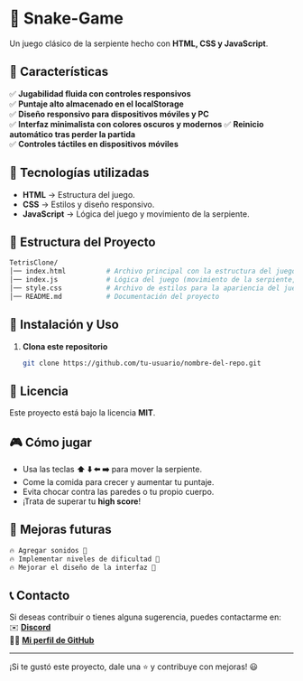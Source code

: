 ﻿# 🐍 Snake-Game

Un juego clásico de la serpiente hecho con **HTML, CSS y JavaScript**.

## 📌 Características  

✅ **Jugabilidad fluida con controles responsivos**  
✅ **Puntaje alto almacenado en el localStorage**  
✅ **Diseño responsivo para dispositivos móviles y PC**  
✅ **Interfaz minimalista con colores oscuros y modernos** 
✅ **Reinicio automático tras perder la partida**  
✅ **Controles táctiles en dispositivos móviles**   

## 🚀 Tecnologías utilizadas
- **HTML** → Estructura del juego.
- **CSS** → Estilos y diseño responsivo.
- **JavaScript** → Lógica del juego y movimiento de la serpiente.


## 📂 Estructura del Proyecto  

```bash
TetrisClone/
│── index.html          # Archivo principal con la estructura del juego
│── index.js            # Lógica del juego (movimiento de la serpiente, colisiones, etc.)
│── style.css           # Archivo de estilos para la apariencia del juego
│── README.md           # Documentación del proyecto
```


## 🔑 Instalación y Uso 

1. **Clona este repositorio**  
   ```bash
   git clone https://github.com/tu-usuario/nombre-del-repo.git
   ```

## 📜 Licencia
Este proyecto está bajo la licencia **MIT**.


## 🎮 Cómo jugar
- Usa las teclas **⬆️ ⬇️ ⬅️ ➡️** para mover la serpiente.
- Come la comida para crecer y aumentar tu puntaje.
- Evita chocar contra las paredes o tu propio cuerpo.
- ¡Trata de superar tu **high score**!


## 📌 Mejoras futuras
```bash
🔥 Agregar sonidos 🎵
🔥 Implementar niveles de dificultad 🚀
🔥 Mejorar el diseño de la interfaz 🎨
```

## 📞 Contacto

Si deseas contribuir o tienes alguna sugerencia, puedes contactarme en:  
✉️ **[Discord](https://discord.com/users/estebanzea777)**  
👨‍💻 **[Mi perfil de GitHub](https://github.com/estebanzeaalvarez)**  

---
¡Si te gustó este proyecto, dale una ⭐ y contribuye con mejoras! 😃
